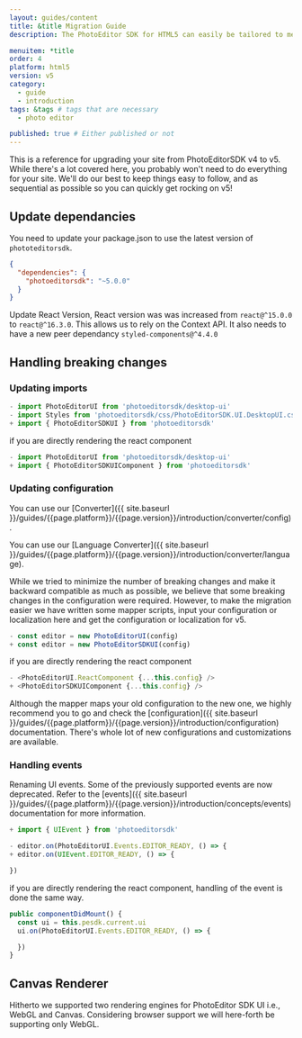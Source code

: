 ```yaml
---
layout: guides/content
title: &title Migration Guide
description: The PhotoEditor SDK for HTML5 can easily be tailored to meet your business needs. Learn how to swiftly create the editor your use-case requires.

menuitem: *title
order: 4
platform: html5
version: v5
category:
  - guide
  - introduction
tags: &tags # tags that are necessary
  - photo editor

published: true # Either published or not
---
```


This is a reference for upgrading your site from PhotoEditorSDK v4 to v5. While there's a lot covered here, you probably won't need to do everything for your site. We'll do our best to keep things easy to follow, and as sequential as possible so you can quickly get rocking on v5!

## Update dependancies

You need to update your package.json to use the latest version of `phototeditorsdk`.

```json
{
  "dependencies": {
    "photoeditorsdk": "~5.0.0"
  }
}
```

Update React Version, React version was was increased from `react@^15.0.0` to `react@^16.3.0`. This allows us to rely on the Context API. It also needs to have a new peer dependancy `styled-components@^4.4.0`


## Handling breaking changes
### Updating imports
```js
- import PhotoEditorUI from 'photoeditorsdk/desktop-ui'
- import Styles from 'photoeditorsdk/css/PhotoEditorSDK.UI.DesktopUI.css'
+ import { PhotoEditorSDKUI } from 'photoeditorsdk'

```

if you are directly rendering the react component
```js
- import PhotoEditorUI from 'photoeditorsdk/desktop-ui'
+ import { PhotoEditorSDKUIComponent } from 'photoeditorsdk'
```


### Updating configuration

You can use our [Converter]({{ site.baseurl }}/guides/{{page.platform}}/{{page.version}}/introduction/converter/config).

You can use our [Language Converter]({{ site.baseurl }}/guides/{{page.platform}}/{{page.version}}/introduction/converter/language).

While we tried to minimize the number of breaking changes and make it backward compatible as much as possible, we believe that some breaking changes in the configuration were required. However, to make the migration easier we have written some mapper scripts, input your configuration or localization here and get the configuration or localization for v5.

```js
- const editor = new PhotoEditorUI(config)
+ const editor = new PhotoEditorSDKUI(config)

```

if you are directly rendering the react component

```js
- <PhotoEditorUI.ReactComponent {...this.config} />
+ <PhotoEditorSDKUIComponent {...this.config} />
```

Although the mapper maps your old configuration to the new one, we highly recommend you to go and check the [configuration]({{ site.baseurl }}/guides/{{page.platform}}/{{page.version}}/introduction/configuration) documentation. There's whole lot of new configurations and customizations are available.

### Handling events

Renaming UI events. Some of the previously supported events are now deprecated. Refer to the [events]({{ site.baseurl }}/guides/{{page.platform}}/{{page.version}}/introduction/concepts/events) documentation for more information.

```js
+ import { UIEvent } from 'photoeditorsdk'

- editor.on(PhotoEditorUI.Events.EDITOR_READY, () => {
+ editor.on(UIEvent.EDITOR_READY, () => {

})
```

if you are directly rendering the react component, handling of the event is done the same way.

```js
public componentDidMount() {
  const ui = this.pesdk.current.ui
  ui.on(PhotoEditorUI.Events.EDITOR_READY, () => {

  })
}
```

## Canvas Renderer
Hitherto we supported two rendering engines for PhotoEditor SDK UI i.e., WebGL and Canvas. Considering browser support we will here-forth be supporting only WebGL.